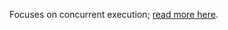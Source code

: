 
Focuses on concurrent execution; [read more here](https://en.wikipedia.org/wiki/Concurrent_computing).